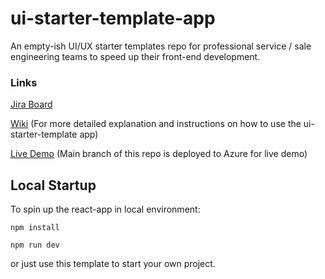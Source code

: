 # ui-starter-template-app

An empty-ish UI/UX starter templates repo for professional service / sale engineering teams to speed up their front-end development.

### Links

[Jira Board](https://r3-cev.atlassian.net/jira/software/c/projects/FE/boards/867)

[Wiki](https://r3-cev.atlassian.net/wiki/spaces/CB/pages/4274782234/UI-Starter-Templates+Project+WIP)
(For more detailed explanation and instructions on how to use the ui-starter-template app)

[Live Demo](https://orange-stone-053c79403.2.azurestaticapps.net/) (Main branch of this repo is deployed to Azure for live demo)

## Local Startup

To spin up the react-app in local environment:

`npm install`

`npm run dev`

or just use this template to start your own project.
